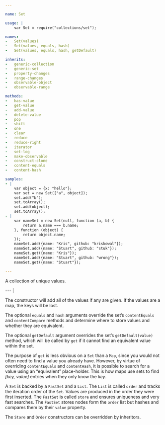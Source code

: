 ```yaml
---

name: Set

usage: |
    var Set = require("collections/set");

names:
-   Set(values)
-   Set(values, equals, hash)
-   Set(values, equals, hash, getDefault)

inherits:
-   generic-collection
-   generic-set
-   property-changes
-   range-changes
-   observable-object
-   observable-range

methods:
-   has-value
-   get-value
-   add-value
-   delete-value
-   pop
-   shift
-   one
-   clear
-   reduce
-   reduce-right
-   iterator
-   set-log
-   make-observable
-   construct-clone
-   content-equals
-   content-hash

samples:
- |
    var object = {x: "hello"};
    var set = new Set(["a", object]);
    set.add("b");
    set.toArray();
    set.add(object);
    set.toArray();
- |
    var nameSet = new Set(null, function (a, b) {
        return a.name === b.name;
    }, function (object) {
        return object.name;
    });
    nameSet.add({name: "Kris", github: "kriskowal"});
    nameSet.add({name: "Stuart", github: "stuk"});
    nameSet.get({name: "Kris"});
    nameSet.add({name: "Stuart", github: "wrong"});
    nameSet.get({name: "Stuart"});

---
```


A collection of unique values.

--- |

The constructor will add all of the values if any are given.
If the values are a map, the keys will be lost.

The optional `equals` and `hash` arguments override the set’s `contentEquals` and
`contentCompare` methods and determine where to store values and whether they
are equivalent.

The optional `getDefault` argument overrides the set’s `getDefault(value)`
method, which will be called by `get` if it cannot find an equivalent value
within the set.

The purpose of `get` is less obvious on a `Set` than a `Map`, since you would
not often need to find a value you already have.
However, by virtue of overriding `contentEquals` and `contentHash`, it is
possible to search for a value using an “equivalent” place-holder.
This is how maps use sets to find *[key, value]* entries when they only know the
*key*.

A `Set` is backed by a `FastSet` and a `List`.
The `List` is called `order` and tracks the iteration order of the `Set`.
Values are produced in the order they were first inserted.
The `FastSet` is called `store` and ensures uniqueness and very fast searches.
The `FastSet` stores nodes form the `order` list but hashes and compares them by
their `value` property.

The `Store` and `Order` constructors can be overridden by inheritors.

